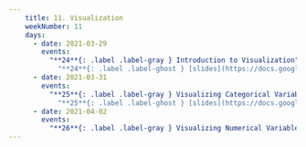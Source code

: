 ```yaml
---
    title: 11. Visualization
    weekNumber: 11
    days:
      - date: 2021-03-29
        events:
          "**24**{: .label .label-gray } Introduction to Visualization":
            "**24**{: .label .label-ghost } [slides](https://docs.google.com/presentation/d/19sNzs3WCtJNd2pzpMVdAIslnwehzZBjVazisQnM9TKg/edit?usp=sharing) • [code](https://datahub.berkeley.edu/hub/user-redirect/git-sync?repo=https://github.com/surajrampure/data-94-sp21&subPath=lecture/lec24/) • [code HTML](resources/assets/lecture/lec24/lec24.html) • [QC](https://edstem.org/us/courses/3251/lessons/12094/slides/58335) • readings: [History of Viz](https://www.youtube.com/watch?v=N00g9Q9stBo)"
      - date: 2021-03-31
        events:
          "**25**{: .label .label-gray } Visualizing Categorical Variables":
            "**25**{: .label .label-ghost } [slides](https://docs.google.com/presentation/d/1sEQ_FE8diW3X1_5Vf5SLh0YoX9fC00Yot-BSBGnJVZo/edit?usp=sharing) • [code](https://datahub.berkeley.edu/hub/user-redirect/git-sync?repo=https://github.com/surajrampure/data-94-sp21&subPath=lecture/lec25/) • [code HTML](resources/assets/lecture/lec25/lec25.html) • [QC](https://edstem.org/us/courses/3251/lessons/12159/slides/58798) • readings: [CIT 7.1](https://inferentialthinking.com/chapters/07/1/Visualizing_Categorical_Distributions.html)"
      - date: 2021-04-02
        events:
          "**26**{: .label .label-gray } Visualizing Numerical Variables":
---
```

